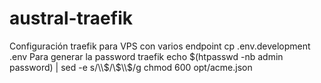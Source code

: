 # austral-traefik
Configuración traefik para VPS con varios endpoint
cp .env.development .env
Para generar la password traefik
echo $(htpasswd -nb admin password) | sed -e s/\\$/\\$\\$/g
chmod 600 opt/acme.json
